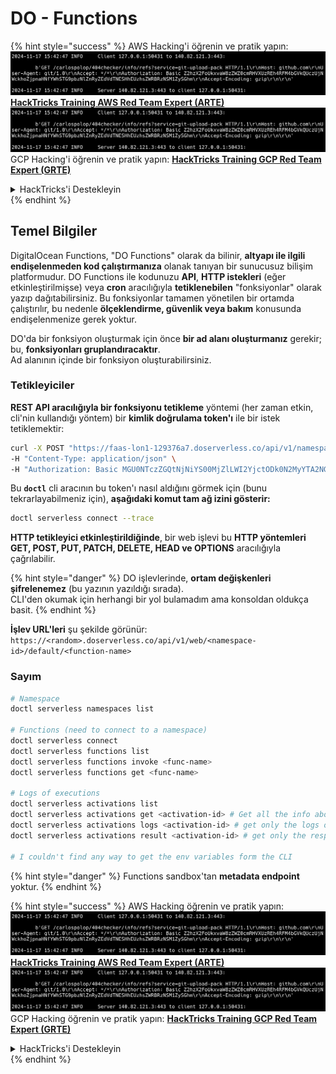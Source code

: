 # DO - Functions

{% hint style="success" %}
AWS Hacking'i öğrenin ve pratik yapın:<img src="../../../.gitbook/assets/image (1).png" alt="" data-size="line">[**HackTricks Training AWS Red Team Expert (ARTE)**](https://training.hacktricks.xyz/courses/arte)<img src="../../../.gitbook/assets/image (1).png" alt="" data-size="line">\
GCP Hacking'i öğrenin ve pratik yapın: <img src="../../../.gitbook/assets/image (2).png" alt="" data-size="line">[**HackTricks Training GCP Red Team Expert (GRTE)**<img src="../../../.gitbook/assets/image (2).png" alt="" data-size="line">](https://training.hacktricks.xyz/courses/grte)

<details>

<summary>HackTricks'i Destekleyin</summary>

* [**abonelik planlarını**](https://github.com/sponsors/carlospolop) kontrol edin!
* **Bize katılın** 💬 [**Discord grubuna**](https://discord.gg/hRep4RUj7f) veya [**telegram grubuna**](https://t.me/peass) veya **Twitter'da** **bizi takip edin** 🐦 [**@hacktricks\_live**](https://twitter.com/hacktricks\_live)**.**
* **Hacking ipuçlarını paylaşın,** [**HackTricks**](https://github.com/carlospolop/hacktricks) ve [**HackTricks Cloud**](https://github.com/carlospolop/hacktricks-cloud) github reposuna PR göndererek.

</details>
{% endhint %}

## Temel Bilgiler

DigitalOcean Functions, "DO Functions" olarak da bilinir, **altyapı ile ilgili endişelenmeden kod çalıştırmanıza** olanak tanıyan bir sunucusuz bilişim platformudur. DO Functions ile kodunuzu **API**, **HTTP istekleri** (eğer etkinleştirilmişse) veya **cron** aracılığıyla **tetiklenebilen** "fonksiyonlar" olarak yazıp dağıtabilirsiniz. Bu fonksiyonlar tamamen yönetilen bir ortamda çalıştırılır, bu nedenle **ölçeklendirme, güvenlik veya bakım** konusunda endişelenmenize gerek yoktur.

DO'da bir fonksiyon oluşturmak için önce **bir ad alanı oluşturmanız** gerekir; bu, **fonksiyonları gruplandıracaktır**.\
Ad alanının içinde bir fonksiyon oluşturabilirsiniz.

### Tetikleyiciler

**REST API aracılığıyla bir fonksiyonu tetikleme** yöntemi (her zaman etkin, cli'nin kullandığı yöntem) bir **kimlik doğrulama token'ı** ile bir istek tetiklemektir:
```bash
curl -X POST "https://faas-lon1-129376a7.doserverless.co/api/v1/namespaces/fn-c100c012-65bf-4040-1230-2183764b7c23/actions/functionname?blocking=true&result=true" \
-H "Content-Type: application/json" \
-H "Authorization: Basic MGU0NTczZGQtNjNiYS00MjZlLWI2YjctODk0N2MyYTA2NGQ4OkhwVEllQ2t4djNZN2x6YjJiRmFGc1FERXBySVlWa1lEbUxtRE1aRTludXA1UUNlU2VpV0ZGNjNqWnVhYVdrTFg="
```
Bu **`doctl`** cli aracının bu token'ı nasıl aldığını görmek için (bunu tekrarlayabilmeniz için), **aşağıdaki komut tam ağ izini gösterir:**
```bash
doctl serverless connect --trace
```
**HTTP tetikleyici etkinleştirildiğinde**, bir web işlevi bu **HTTP yöntemleri GET, POST, PUT, PATCH, DELETE, HEAD ve OPTIONS** aracılığıyla çağrılabilir.

{% hint style="danger" %}
DO işlevlerinde, **ortam değişkenleri şifrelenemez** (bu yazının yazıldığı sırada).\
CLI'den okumak için herhangi bir yol bulamadım ama konsoldan oldukça basit.
{% endhint %}

**İşlev URL'leri** şu şekilde görünür: `https://<random>.doserverless.co/api/v1/web/<namespace-id>/default/<function-name>`

### Sayım
```bash
# Namespace
doctl serverless namespaces list

# Functions (need to connect to a namespace)
doctl serverless connect
doctl serverless functions list
doctl serverless functions invoke <func-name>
doctl serverless functions get <func-name>

# Logs of executions
doctl serverless activations list
doctl serverless activations get <activation-id> # Get all the info about execution
doctl serverless activations logs <activation-id> # get only the logs of execution
doctl serverless activations result <activation-id> # get only the response result of execution

# I couldn't find any way to get the env variables form the CLI
```
{% hint style="danger" %}
Functions sandbox'tan **metadata endpoint** yoktur.
{% endhint %}

{% hint style="success" %}
AWS Hacking öğrenin ve pratik yapın:<img src="../../../.gitbook/assets/image (1).png" alt="" data-size="line">[**HackTricks Training AWS Red Team Expert (ARTE)**](https://training.hacktricks.xyz/courses/arte)<img src="../../../.gitbook/assets/image (1).png" alt="" data-size="line">\
GCP Hacking öğrenin ve pratik yapın: <img src="../../../.gitbook/assets/image (2).png" alt="" data-size="line">[**HackTricks Training GCP Red Team Expert (GRTE)**<img src="../../../.gitbook/assets/image (2).png" alt="" data-size="line">](https://training.hacktricks.xyz/courses/grte)

<details>

<summary>HackTricks'i Destekleyin</summary>

* [**abonelik planlarını**](https://github.com/sponsors/carlospolop) kontrol edin!
* **💬 [**Discord grubuna**](https://discord.gg/hRep4RUj7f) veya [**telegram grubuna**](https://t.me/peass) katılın ya da **Twitter'da** 🐦 [**@hacktricks\_live**](https://twitter.com/hacktricks\_live)**'i takip edin.**
* **Hacking ipuçlarını paylaşmak için** [**HackTricks**](https://github.com/carlospolop/hacktricks) ve [**HackTricks Cloud**](https://github.com/carlospolop/hacktricks-cloud) github reposuna PR gönderin.

</details>
{% endhint %}
